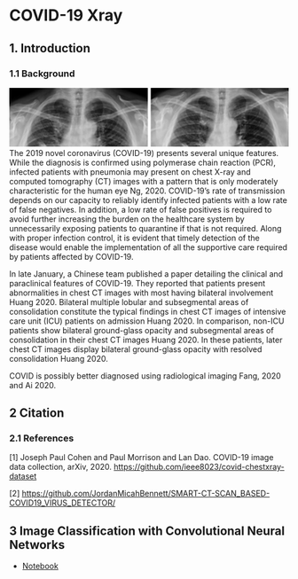 # COVID-19 Xray
## 1. Introduction
### 1.1	Background

![Figure 1: Covid19-Xray](./.images/image.png)
The 2019 novel coronavirus (COVID-19) presents several unique features. While the diagnosis is confirmed using polymerase chain reaction (PCR), infected patients with pneumonia may present on chest X-ray and computed tomography (CT) images with a pattern that is only moderately characteristic for the human eye Ng, 2020. COVID-19’s rate of transmission depends on our capacity to reliably identify infected patients with a low rate of false negatives. In addition, a low rate of false positives is required to avoid further increasing the burden on the healthcare system by unnecessarily exposing patients to quarantine if that is not required. Along with proper infection control, it is evident that timely detection of the disease would enable the implementation of all the supportive care required by patients affected by COVID-19.

In late January, a Chinese team published a paper detailing the clinical and paraclinical features of COVID-19. They reported that patients present abnormalities in chest CT images with most having bilateral involvement Huang 2020. Bilateral multiple lobular and subsegmental areas of consolidation constitute the typical findings in chest CT images of intensive care unit (ICU) patients on admission Huang 2020. In comparison, non-ICU patients show bilateral ground-glass opacity and subsegmental areas of consolidation in their chest CT images Huang 2020. In these patients, later chest CT images display bilateral ground-glass opacity with resolved consolidation Huang 2020.

COVID is possibly better diagnosed using radiological imaging Fang, 2020 and Ai 2020.

## 2 Citation
### 2.1	References
[1] Joseph Paul Cohen and Paul Morrison and Lan Dao. COVID-19 image data collection, arXiv, 2020. https://github.com/ieee8023/covid-chestxray-dataset

[2] https://github.com/JordanMicahBennett/SMART-CT-SCAN_BASED-COVID19_VIRUS_DETECTOR/


## 3 Image Classification with Convolutional Neural Networks
- [Notebook](https://github.com/lyoh001/DLCovid19/blob/main/notebook/notebook.ipynb)

